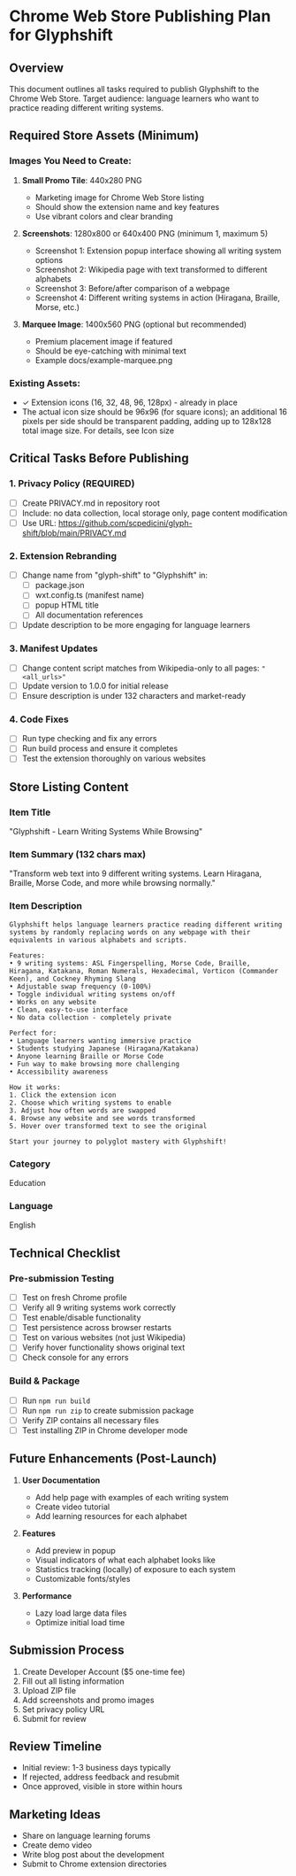 # Chrome Web Store Publishing Plan for Glyphshift

## Overview
This document outlines all tasks required to publish Glyphshift to the Chrome Web Store. Target audience: language learners who want to practice reading different writing systems.

## Required Store Assets (Minimum)

### Images You Need to Create:
1. **Small Promo Tile**: 440x280 PNG
   - Marketing image for Chrome Web Store listing
   - Should show the extension name and key features
   - Use vibrant colors and clear branding

2. **Screenshots**: 1280x800 or 640x400 PNG (minimum 1, maximum 5)
   - Screenshot 1: Extension popup interface showing all writing system options
   - Screenshot 2: Wikipedia page with text transformed to different alphabets
   - Screenshot 3: Before/after comparison of a webpage
   - Screenshot 4: Different writing systems in action (Hiragana, Braille, Morse, etc.)

3. **Marquee Image**: 1400x560 PNG (optional but recommended)
   - Premium placement image if featured
   - Should be eye-catching with minimal text
   - Example docs/example-marquee.png

### Existing Assets:
- ✓ Extension icons (16, 32, 48, 96, 128px) - already in place
-   The actual icon size should be 96x96 (for square icons); an additional 16 pixels per side should be transparent padding, adding up to 128x128 total image size. For details, see Icon size

## Critical Tasks Before Publishing

### 1. Privacy Policy (REQUIRED)
- [ ] Create PRIVACY.md in repository root
- [ ] Include: no data collection, local storage only, page content modification
- [ ] Use URL: https://github.com/scpedicini/glyph-shift/blob/main/PRIVACY.md

### 2. Extension Rebranding
- [ ] Change name from "glyph-shift" to "Glyphshift" in:
  - [ ] package.json
  - [ ] wxt.config.ts (manifest name)
  - [ ] popup HTML title
  - [ ] All documentation references
- [ ] Update description to be more engaging for language learners

### 3. Manifest Updates
- [ ] Change content script matches from Wikipedia-only to all pages: `"<all_urls>"`
- [ ] Update version to 1.0.0 for initial release
- [ ] Ensure description is under 132 characters and market-ready

### 4. Code Fixes
- [ ] Run type checking and fix any errors
- [ ] Run build process and ensure it completes
- [ ] Test the extension thoroughly on various websites

## Store Listing Content

### Item Title
"Glyphshift - Learn Writing Systems While Browsing"

### Item Summary (132 chars max)
"Transform web text into 9 different writing systems. Learn Hiragana, Braille, Morse Code, and more while browsing normally."

### Item Description
```
Glyphshift helps language learners practice reading different writing systems by randomly replacing words on any webpage with their equivalents in various alphabets and scripts.

Features:
• 9 writing systems: ASL Fingerspelling, Morse Code, Braille, Hiragana, Katakana, Roman Numerals, Hexadecimal, Vorticon (Commander Keen), and Cockney Rhyming Slang
• Adjustable swap frequency (0-100%)
• Toggle individual writing systems on/off
• Works on any website
• Clean, easy-to-use interface
• No data collection - completely private

Perfect for:
• Language learners wanting immersive practice
• Students studying Japanese (Hiragana/Katakana)
• Anyone learning Braille or Morse Code
• Fun way to make browsing more challenging
• Accessibility awareness

How it works:
1. Click the extension icon
2. Choose which writing systems to enable
3. Adjust how often words are swapped
4. Browse any website and see words transformed
5. Hover over transformed text to see the original

Start your journey to polyglot mastery with Glyphshift!
```

### Category
Education

### Language
English

## Technical Checklist

### Pre-submission Testing
- [ ] Test on fresh Chrome profile
- [ ] Verify all 9 writing systems work correctly
- [ ] Test enable/disable functionality
- [ ] Test persistence across browser restarts
- [ ] Test on various websites (not just Wikipedia)
- [ ] Verify hover functionality shows original text
- [ ] Check console for any errors

### Build & Package
- [ ] Run `npm run build`
- [ ] Run `npm run zip` to create submission package
- [ ] Verify ZIP contains all necessary files
- [ ] Test installing ZIP in Chrome developer mode

## Future Enhancements (Post-Launch)

1. **User Documentation**
   - Add help page with examples of each writing system
   - Create video tutorial
   - Add learning resources for each alphabet

2. **Features**
   - Add preview in popup
   - Visual indicators of what each alphabet looks like
   - Statistics tracking (locally) of exposure to each system
   - Customizable fonts/styles

3. **Performance**
   - Lazy load large data files
   - Optimize initial load time

## Submission Process

1. Create Developer Account ($5 one-time fee)
2. Fill out all listing information
3. Upload ZIP file
4. Add screenshots and promo images
5. Set privacy policy URL
6. Submit for review

## Review Timeline
- Initial review: 1-3 business days typically
- If rejected, address feedback and resubmit
- Once approved, visible in store within hours

## Marketing Ideas
- Share on language learning forums
- Create demo video
- Write blog post about the development
- Submit to Chrome extension directories